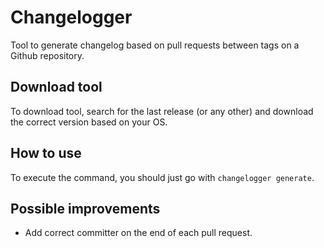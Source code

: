 # Changelogger

Tool to generate changelog based on pull requests between tags on a Github repository.

## Download tool

To download tool, search for the last release (or any other) and download the correct version based on your OS.

## How to use

To execute the command, you should just go with `changelogger generate`.

## Possible improvements

- Add correct committer on the end of each pull request.
